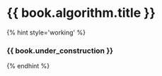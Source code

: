 # {{ book.algorithm.title }}
<!-- notoc -->

{% hint style='working' %}
### {{ book.under_construction }}
{% endhint %}